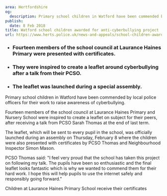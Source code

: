```yaml
area: Hertfordshire
og:
  description: Primary school children in Watford have been commended by local police officers for their work to raise awareness of cyberbullying.
publish:
  date: 8 Feb 2018
title: Watford school children awarded for anti-cyberbullying project
url: https://www.herts.police.uk/news-and-appeals/school-children-awarded-for-anti-cyberbullying-project-1593
```

* ### Fourteen members of the school council at Laurance Haines Primary were presented with certificates.

 * ### They were inspired to create a leaflet around cyberbullying after a talk from their PCSO.

 * ### The leaflet was launched during a special assembly.

Primary school children in Watford have been commended by local police officers for their work to raise awareness of cyberbullying.

Fourteen members of the school council at Laurance Haines Primary and Nursery School were inspired to create a leaflet on subject for their peers, after receiving a talk from PCSO Sarah Thomas at the end of last term.

The leaflet, which will be sent to every pupil in the school, was officially launched during an assembly on Thursday, February 8 where the children were also presented with certificates by PCSO Thomas and Neighbourhood Inspector Simon Mason.

PCSO Thomas said: "I feel very proud that the school has taken this project on following my talk. The pupils have been so enthusiastic and the final leaflet looks fantastic which is why we wanted to commend them for their hard work. I hope this will help pupils to use the internet safely and responsibly going forward."

Children at Laurance Haines Primary School receive their certificates
